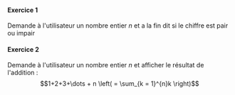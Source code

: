 #### Exercice 1
Demande à l'utilisateur un nombre entier $n$ et a la fin dit si le chiffre est pair ou impair 

#### Exercice 2
Demande à l'utilisateur un nombre entier $n$ et afficher le résultat de l'addition : 
$$1+2+3+\dots + n \left( = \sum_{k = 1}^{n}k \right)$$


$$$$
